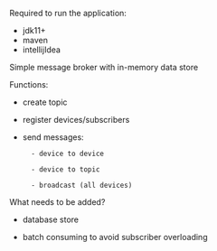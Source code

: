Required to run the application:
- jdk11+
- maven
- intellijIdea

Simple message broker with in-memory data store

Functions:

- create topic

- register devices/subscribers

- send messages:

        - device to device
	
        - device to topic
	
        - broadcast (all devices)
        
What needs to be added?

- database store

- batch consuming to avoid subscriber overloading
